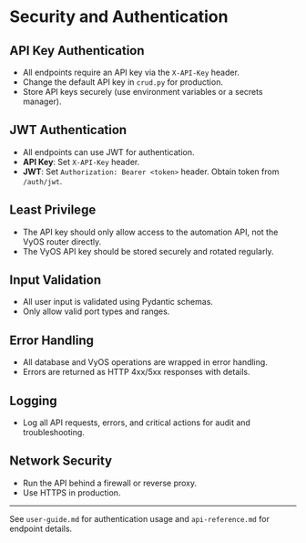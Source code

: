# Security and Authentication

## API Key Authentication
- All endpoints require an API key via the `X-API-Key` header.
- Change the default API key in `crud.py` for production.
- Store API keys securely (use environment variables or a secrets manager).

## JWT Authentication
- All endpoints can use JWT for authentication.
- **API Key**: Set `X-API-Key` header.
- **JWT**: Set `Authorization: Bearer <token>` header. Obtain token from `/auth/jwt`.

## Least Privilege
- The API key should only allow access to the automation API, not the VyOS router directly.
- The VyOS API key should be stored securely and rotated regularly.

## Input Validation
- All user input is validated using Pydantic schemas.
- Only allow valid port types and ranges.

## Error Handling
- All database and VyOS operations are wrapped in error handling.
- Errors are returned as HTTP 4xx/5xx responses with details.

## Logging
- Log all API requests, errors, and critical actions for audit and troubleshooting.

## Network Security
- Run the API behind a firewall or reverse proxy.
- Use HTTPS in production.

---
See `user-guide.md` for authentication usage and `api-reference.md` for endpoint details.
